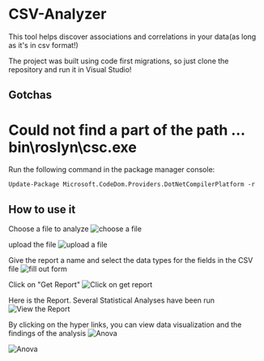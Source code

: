 # CSV-Analyzer
This tool helps discover associations and correlations in your data(as long as it's in csv format!)

The project was built using code first migrations, so just clone the repository and run it in Visual Studio!


## Gotchas

# Could not find a part of the path … bin\roslyn\csc.exe

Run the following command in the package manager console:

`Update-Package Microsoft.CodeDom.Providers.DotNetCompilerPlatform -r`


## How to use it

Choose a file to analyze
![choose a file](https://imgur.com/LqYt0qN)

upload the file
![upload a file](https://imgur.com/5VdGJpD)

Give the report a name and select the data types for the fields in the CSV file
![fill out form](https://imgur.com/q24azFW)

Click on "Get Report"
![Click on get report](https://imgur.com/1sgADJj)

Here is the Report. Several Statistical Analyses have been run
![View the Report](https://imgur.com/dkoyTg0)

By clicking on the hyper links, you can view data visualization and the findings of the analysis
![Anova](https://imgur.com/rvqS7Bf)

![Anova](https://imgur.com/NqRfXEw)